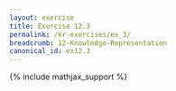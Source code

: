 ```yaml
---
layout: exercise
title: Exercise 12.3
permalink: /kr-exercises/ex_3/
breadcrumb: 12-Knowledge-Representation
canonical_id: ex12.3
---
```


{% include mathjax_support %}
